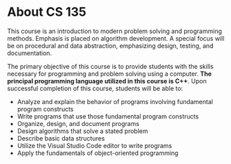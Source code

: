 # About CS 135

This course is an introduction to modern problem solving and programming methods. Emphasis is placed on algorithm development. A special focus will be on procedural and data abstraction, emphasizing design, testing, and documentation.

The primary objective of this course is to provide students with the skills necessary for programming and problem solving using a computer. **The principal programming language utilized in this course is C++**. Upon successful completion of this course, students will be able to:

* Analyze and explain the behavior of programs involving fundamental program constructs
* Write programs that use those fundamental program constructs
* Organize, design, and document programs
* Design algorithms that solve a stated problem
* Describe basic data structures
* Utilize the Visual Studio Code editor to write programs
* Apply the fundamentals of object-oriented programming
